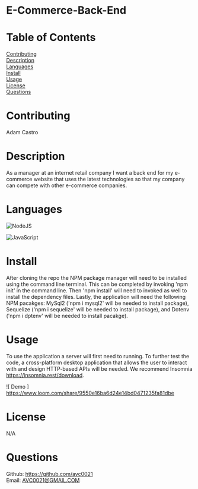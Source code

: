 # E-Commerce-Back-End

# Table of Contents

[Contributing](#name)</br>
[Description](#description)</br>
[Languages](#languages)</br>
[Install](#install)</br>
[Usage](#usage)</br>
[License](#license)</br>
[Questions](#github)</br>

# Contributing

Adam Castro

# Description

As a manager at an internet retail company
I want a back end for my e-commerce website that uses the latest technologies
so that my company can compete with other e-commerce companies.

# Languages

![NodeJS](https://img.shields.io/badge/node.js-6DA55F?style=for-the-badge&logo=node.js&logoColor=white)

![JavaScript](https://img.shields.io/badge/javascript-%23323330.svg?style=for-the-badge&logo=javascript&logoColor=%23F7DF1E)

# Install

After cloning the repo the NPM package manager will need to be installed using the command line terminal. This can be completed by invoking 'npm init' in the command line. Then 'npm install' will need to invoked as well to install the dependency files. Lastly, the application will need the following NPM pacakges: MySql2 ('npm i mysql2' will be needed to install package), Sequelize ('npm i sequelize' will be needed to install package), and Dotenv ('npm i dptenv' will be needed to install pacakge).

# Usage

To use the application a server will first need to running. To further test the code, a cross-platform desktop application that allows the user to interact with and design HTTP-based APIs will be needed. We recommend Insomnia https://insomnia.rest/download.

![ Demo ]
https://www.loom.com/share/9550e16ba6d24e14bd0471235fa81dbe

# License

N/A

# Questions

Github: https://github.com/avc0021</br>
Email: AVC0021@GMAIL.COM
